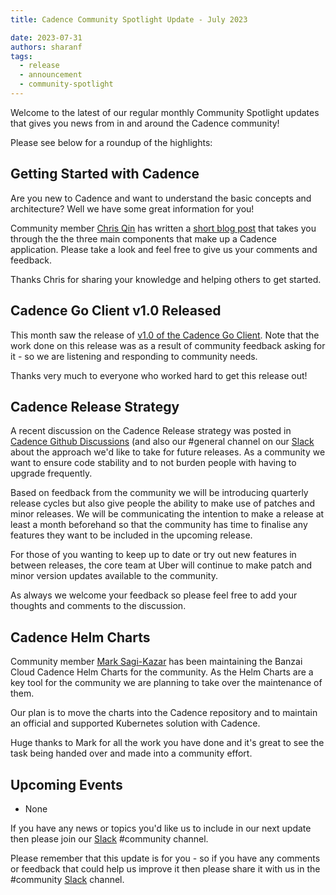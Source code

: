 ```yaml
---
title: Cadence Community Spotlight Update - July 2023

date: 2023-07-31
authors: sharanf
tags:
  - release
  - announcement
  - community-spotlight
---
```

Welcome to the latest of our regular monthly Community Spotlight updates that gives you news from in and around the Cadence community!

Please see below for a roundup of the highlights:

## Getting Started with Cadence ##

Are you new to  Cadence and want to understand the basic concepts and architecture? Well we have some great information for you!

Community member [Chris Qin](https://www.linkedin.com/in/chrisqin0610/) has written a [short blog post](https://cadenceworkflow.io/blog/2023/07/01/components-of-cadence-application-setup/) that takes you through the the three main components that make up a Cadence application. Please take a look and feel free to give us your comments and feedback.

Thanks Chris for sharing your knowledge and helping others to get started.

## Cadence Go Client v1.0 Released ##

This month saw the release of [v1.0 of the Cadence Go Client](https://github.com/cadence-workflow/cadence-go-client/releases/tag/v1.0.0). Note that the work done on this release was as a result of community feedback asking for it - so we are listening and responding to community needs.

Thanks very much to everyone who worked hard to get this release out!

## Cadence Release Strategy ##

A recent discussion on the Cadence Release strategy was posted in [Cadence Github Discussions](https://github.com/cadence-workflow/cadence/discussions/5362) (and also our #general channel on our [Slack](http://t.uber.com/cadence-slack) about the approach we'd like to take for future releases. As a community we want to ensure code stability and to not burden people with having to upgrade frequently.

Based on feedback from the community we will be introducing quarterly release cycles but also give people the ability to make use of patches and minor releases. We will be communicating the intention to make a release at least a month beforehand so that the community has time to finalise any features they want to be included in the upcoming release.

For those of you wanting to keep up to date or try out new features in between releases, the core team at Uber will continue to make patch and minor version updates available to the community.

As always we welcome your feedback so please feel free to add your thoughts and comments to the discussion.

## Cadence Helm Charts ##

Community member [Mark Sagi-Kazar](https://www.linkedin.com/in/sagikazarmark/) has been maintaining the Banzai Cloud Cadence Helm Charts for the community. As the Helm Charts are a key tool for the community we are planning to take over the maintenance of them.

Our plan is to move the charts into the Cadence repository and to maintain an official and supported Kubernetes solution with Cadence.

Huge thanks to Mark for all the work you have done and it's great to see the task being handed over and made into a community effort.

## Upcoming Events

- None

If you have any news or topics you'd like us to include in our next update then please join our [Slack](http://t.uber.com/cadence-slack) #community channel.

Please remember that this update is for you - so if you have any comments or feedback that could help us improve it then please share it with us in the #community [Slack](http://t.uber.com/cadence-slack) channel.
